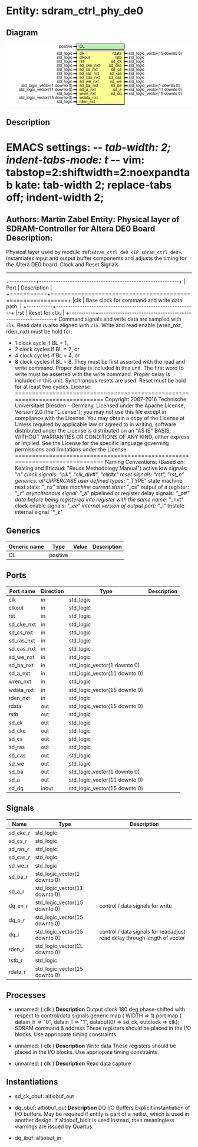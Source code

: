 # Entity: sdram_ctrl_phy_de0

## Diagram

![Diagram](sdram_ctrl_phy_de0.svg "Diagram")
## Description

EMACS settings: -*-  tab-width: 2; indent-tabs-mode: t -*-
vim: tabstop=2:shiftwidth=2:noexpandtab
kate: tab-width 2; replace-tabs off; indent-width 2;
=============================================================================
Authors:					Martin Zabel
Entity:					Physical layer of SDRAM-Controller for Altera DE0 Board
Description:
-------------------------------------
Physical layer used by module :ref:`sdram_ctrl_de0 <IP:sdram_ctrl_de0>`.
Instantiates input and output buffer components and adjusts the timing for
the Altera DE0 board.
Clock and Reset Signals
***********************
+-----------+-----------------------------------------------------------+
| Port      | Description                                               |
+===========+===========================================================+
|clk        | Base clock for command and write data path.               |
+-----------+-----------------------------------------------------------+
|rst        | Reset for ``clk``.                                        |
+-----------+-----------------------------------------------------------+
Command signals and write data are sampled with ``clk``.
Read data is also aligned with ``clk``.
Write and read enable (wren_nxt, rden_nxt) must be hold for:
* 1 clock cycle  if BL = 1,
* 2 clock cycles if BL = 2, or
* 4 clock cycles if BL = 4, or
* 8 clock cycles if BL = 8.
They must be first asserted with the read and write command. Proper delay is
included in this unit.
The first word to write must be asserted with the write command. Proper
delay is included in this unit.
Synchronous resets are used. Reset must be hold for at least two cycles.
License:
=============================================================================
Copyright 2007-2016 Technische Universitaet Dresden - Germany,
Licensed under the Apache License, Version 2.0 (the "License");
you may not use this file except in compliance with the License.
You may obtain a copy of the License at
Unless required by applicable law or agreed to in writing, software
distributed under the License is distributed on an "AS IS" BASIS,
WITHOUT WARRANTIES OR CONDITIONS OF ANY KIND, either express or implied.
See the License for the specific language governing permissions and
limitations under the License.
=============================================================================
Naming Conventions:
(Based on: Keating and Bricaud: "Reuse Methodology Manual")
active low signals: "*_n"
clock signals: "clk", "clk_div#", "clk_#x"
reset signals: "rst", "rst_n"
generics: all UPPERCASE
user defined types: "*_TYPE"
state machine next state: "*_ns"
state machine current state: "*_cs"
output of a register: "*_r"
asynchronous signal: "*_a"
pipelined or register delay signals: "*_p#"
data before being registered into register with the same name: "*_nxt"
clock enable signals: "*_ce"
internal version of output port: "*_i"
tristate internal signal "*_z"
## Generics

| Generic name | Type     | Value | Description |
| ------------ | -------- | ----- | ----------- |
| CL           | positive |       |             |
## Ports

| Port name  | Direction | Type                          | Description |
| ---------- | --------- | ----------------------------- | ----------- |
| clk        | in        | std_logic                     |             |
| clkout     | in        | std_logic                     |             |
| rst        | in        | std_logic                     |             |
| sd_cke_nxt | in        | std_logic                     |             |
| sd_cs_nxt  | in        | std_logic                     |             |
| sd_ras_nxt | in        | std_logic                     |             |
| sd_cas_nxt | in        | std_logic                     |             |
| sd_we_nxt  | in        | std_logic                     |             |
| sd_ba_nxt  | in        | std_logic_vector(1 downto 0)  |             |
| sd_a_nxt   | in        | std_logic_vector(11 downto 0) |             |
| wren_nxt   | in        | std_logic                     |             |
| wdata_nxt  | in        | std_logic_vector(15 downto 0) |             |
| rden_nxt   | in        | std_logic                     |             |
| rdata      | out       | std_logic_vector(15 downto 0) |             |
| rstb       | out       | std_logic                     |             |
| sd_ck      | out       | std_logic                     |             |
| sd_cke     | out       | std_logic                     |             |
| sd_cs      | out       | std_logic                     |             |
| sd_ras     | out       | std_logic                     |             |
| sd_cas     | out       | std_logic                     |             |
| sd_we      | out       | std_logic                     |             |
| sd_ba      | out       | std_logic_vector(1 downto 0)  |             |
| sd_a       | out       | std_logic_vector(11 downto 0) |             |
| sd_dq      | inout     | std_logic_vector(15 downto 0) |             |
## Signals

| Name     | Type                          | Description                                                               |
| -------- | ----------------------------- | ------------------------------------------------------------------------- |
| sd_cke_r | std_logic                     |                                                                           |
| sd_cs_r  | std_logic                     |                                                                           |
| sd_ras_r | std_logic                     |                                                                           |
| sd_cas_r | std_logic                     |                                                                           |
| sd_we_r  | std_logic                     |                                                                           |
| sd_ba_r  | std_logic_vector(1 downto 0)  |                                                                           |
| sd_a_r   | std_logic_vector(11 downto 0) |                                                                           |
| dq_en_r  | std_logic_vector(15 downto 0) | control / data signals for write                                          |
| dq_o_r   | std_logic_vector(15 downto 0) |                                                                           |
| dq_i     | std_logic_vector(15 downto 0) | control / data signals for readadjust read delay through length of vector |
| rden_r   | std_logic_vector(CL downto 0) |                                                                           |
| rstb_r   | std_logic                     |                                                                           |
| rdata_r  | std_logic_vector(15 downto 0) |                                                                           |
## Processes
- unnamed: ( clk )
**Description**
Output clock 180 deg phase-shifted with respect to control/data signals
 generic map (
   WIDTH => 1)
 port map (
   datain_h   => "0",
   datain_l   => "1",
   dataout(0) => sd_ck,
   outclock   => clk);
SDRAM command & address
These registers should be placed in the I/O blocks.
Use appriopate timing constraints.

- unnamed: ( clk )
**Description**
Write data
These registers should be placed in the I/O blocks.
Use appriopate timing constraints.

- unnamed: ( clk )
**Description**
Read data capture

## Instantiations

- sd_ck_obuf: altiobuf_out
- dq_obuf: altiobuf_out
**Description**
DQ I/O Buffers
Explicit instantiation of I/O buffers. May be required if entity is part
of a netlist, which is used in another design.
If altiobuf_bidir is used instead, then meaningless warnings are issued by
Quartus.

- dq_ibuf: altiobuf_in
